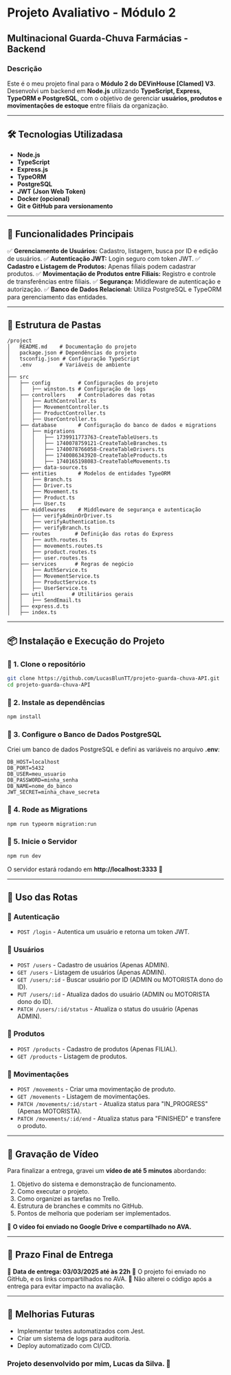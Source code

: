 # Projeto Avaliativo - Módulo 2

## Multinacional Guarda-Chuva Farmácias - Backend

### Descrição
Este é o meu projeto final para o **Módulo 2 do DEVinHouse [Clamed] V3**. Desenvolvi um backend em **Node.js** utilizando **TypeScript, Express, TypeORM e PostgreSQL**, com o objetivo de gerenciar **usuários, produtos e movimentações de estoque** entre filiais da organização.

---

## 🛠 Tecnologias Utilizadasa
- **Node.js**
- **TypeScript**
- **Express.js**
- **TypeORM**
- **PostgreSQL**
- **JWT (Json Web Token)**
- **Docker (opcional)**
- **Git e GitHub para versionamento**

---

## 📌 Funcionalidades Principais

✅ **Gerenciamento de Usuários:** Cadastro, listagem, busca por ID e edição de usuários. 
✅ **Autenticação JWT:** Login seguro com token JWT.
✅ **Cadastro e Listagem de Produtos:** Apenas filiais podem cadastrar produtos.
✅ **Movimentação de Produtos entre Filiais:** Registro e controle de transferências entre filiais.
✅ **Segurança:** Middleware de autenticação e autorização.
✅ **Banco de Dados Relacional:** Utiliza PostgreSQL e TypeORM para gerenciamento das entidades.

---

## 📂 Estrutura de Pastas

```
/project
│   README.md    # Documentação do projeto
│   package.json # Dependências do projeto
│   tsconfig.json # Configuração TypeScript
│   .env         # Variáveis de ambiente
│
├── src
│   ├── config         # Configurações do projeto
│   │   ├── winston.ts # Configuração de logs
│   ├── controllers    # Controladores das rotas
│   │   ├── AuthController.ts
│   │   ├── MovementController.ts
│   │   ├── ProductController.ts
│   │   ├── UserController.ts
│   ├── database       # Configuração do banco de dados e migrations
│   │   ├── migrations
│   │   │   ├── 1739911773763-CreateTableUsers.ts
│   │   │   ├── 1740078759121-CreateTableBranches.ts
│   │   │   ├── 1740078766058-CreateTableDrivers.ts
│   │   │   ├── 1740086343920-CreateTableProducts.ts
│   │   │   ├── 1740165198083-CreateTableMovements.ts
│   │   ├── data-source.ts
│   ├── entities       # Modelos de entidades TypeORM
│   │   ├── Branch.ts
│   │   ├── Driver.ts
│   │   ├── Movement.ts
│   │   ├── Product.ts
│   │   ├── User.ts
│   ├── middlewares    # Middleware de segurança e autenticação
│   │   ├── verifyAdminOrDriver.ts
│   │   ├── verifyAuthentication.ts
│   │   ├── verifyBranch.ts
│   ├── routes        # Definição das rotas do Express
│   │   ├── auth.routes.ts
│   │   ├── movements.routes.ts
│   │   ├── product.routes.ts
│   │   ├── user.routes.ts
│   ├── services      # Regras de negócio
│   │   ├── AuthService.ts
│   │   ├── MovementService.ts
│   │   ├── ProductService.ts
│   │   ├── UserService.ts
│   ├── util         # Utilitários gerais
│   │   ├── SendEmail.ts
│   ├── express.d.ts
│   ├── index.ts
```

---

## 📦 Instalação e Execução do Projeto

### 🔹 1. Clone o repositório
```sh
git clone https://github.com/LucasBlunTT/projeto-guarda-chuva-API.git
cd projeto-guarda-chuva-API
```

### 🔹 2. Instale as dependências
```sh
npm install
```

### 🔹 3. Configure o Banco de Dados PostgreSQL
Criei um banco de dados PostgreSQL e defini as variáveis no arquivo **.env**:
```
DB_HOST=localhost
DB_PORT=5432
DB_USER=meu_usuario
DB_PASSWORD=minha_senha
DB_NAME=nome_do_banco
JWT_SECRET=minha_chave_secreta
```

### 🔹 4. Rode as Migrations
```sh
npm run typeorm migration:run
```

### 🔹 5. Inicie o Servidor
```sh
npm run dev
```
O servidor estará rodando em **http://localhost:3333** 🚀

---

## 🔹 Uso das Rotas

### 📌 **Autenticação**
- `POST /login` - Autentica um usuário e retorna um token JWT.

### 📌 **Usuários**
- `POST /users` - Cadastro de usuários (Apenas ADMIN).
- `GET /users` - Listagem de usuários (Apenas ADMIN).
- `GET /users/:id` - Buscar usuário por ID (ADMIN ou MOTORISTA dono do ID).
- `PUT /users/:id` - Atualiza dados do usuário (ADMIN ou MOTORISTA dono do ID).
- `PATCH /users/:id/status` - Atualiza o status do usuário (Apenas ADMIN).

### 📌 **Produtos**
- `POST /products` - Cadastro de produtos (Apenas FILIAL).
- `GET /products` - Listagem de produtos.

### 📌 **Movimentações**
- `POST /movements` - Criar uma movimentação de produto.
- `GET /movements` - Listagem de movimentações.
- `PATCH /movements/:id/start` - Atualiza status para "IN_PROGRESS" (Apenas MOTORISTA).
- `PATCH /movements/:id/end` - Atualiza status para "FINISHED" e transfere o produto.

---

## 🎥 Gravação de Vídeo

Para finalizar a entrega, gravei um **vídeo de até 5 minutos** abordando:
1. Objetivo do sistema e demonstração de funcionamento.
2. Como executar o projeto.
3. Como organizei as tarefas no Trello.
4. Estrutura de branches e commits no GitHub.
5. Pontos de melhoria que poderiam ser implementados.

🔗 **O vídeo foi enviado no Google Drive e compartilhado no AVA.**

---

## 📅 Prazo Final de Entrega
📌 **Data de entrega: 03/03/2025 até às 22h**
📌 O projeto foi enviado no GitHub, e os links compartilhados no AVA.
📌 Não alterei o código após a entrega para evitar impacto na avaliação.

---

## 🚀 Melhorias Futuras
- Implementar testes automatizados com Jest.
- Criar um sistema de logs para auditoria.
- Deploy automatizado com CI/CD.

### **Projeto desenvolvido por mim, Lucas da Silva.** 🎯
